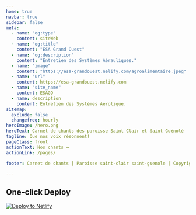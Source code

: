 ```yaml
---
home: true
navbar: true
sidebar: false
meta:
  - name: "og:type"
    content: siteWeb
  - name: "og:title"
    content: "ESA Grand Ouest"
  - name: "og:description"
    content: "Entretien des Systèmes Aérauliques."
  - name: "image"
    content: "https://esa-grandouest.nelify.com/agroalimentaire.jpeg"
  - name: "url"
    content: https://esa-grandouest.nelify.com
  - name: "site_name"
    content: ESAGO
  - name: description
    content: Entretien des Systèmes Aérolique.
sitemap:
  exclude: false
  changefreq: hourly
heroImage: /hero.png
heroText: Carnet de chants des paroisse Saint Clair et Saint Guénolé
tagline: Que nos voix résonnent!
pageClass: front
actionText: Nos chants →
actionLink: /pages/

footer: Carnet de chants | Paroisse saint-clair saint-guenole | Copyright © 2020 - present Him&Her

---
```



## One-click Deploy

[![Deploy to Netlify](https://www.netlify.com/img/deploy/button.svg)](https://app.netlify.com/start/deploy?repository=https://github.com/stephendltg/vuepress-deploy)

